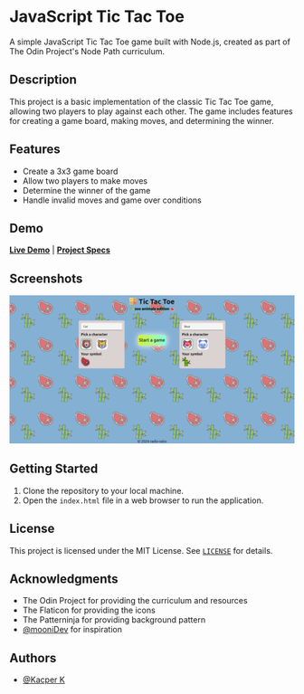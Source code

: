 # JavaScript Tic Tac Toe


A simple JavaScript Tic Tac Toe game built with Node.js, created as part of The Odin Project's Node Path curriculum.

## Description

This project is a basic implementation of the classic Tic Tac Toe game, allowing two players to play against each other. The game includes features for creating a game board, making moves, and determining the winner.

## Features

* Create a 3x3 game board
* Allow two players to make moves
* Determine the winner of the game
* Handle invalid moves and game over conditions
## Demo

[**Live Demo**](https://kacper-korzen.github.io/tic-tac-toe) | [**Project Specs**](https://www.theodinproject.com/lessons/node-path-javascript-tic-tac-toe)

## Screenshots

![App Screenshot](img/game-screen.png)

## Getting Started

1. Clone the repository to your local machine.
2. Open the `index.html` file in a web browser to run the application.

## License

This project is licensed under the MIT License. See [`LICENSE`](https://choosealicense.com/licenses/mit/) for details.

## Acknowledgments

- The Odin Project for providing the curriculum and resources
- The Flaticon for providing the icons
- The Patterninja for providing background pattern
- [@mooniDev](https://github.com/mooniiDev) for inspiration

## Authors

- [@Kacper K](https://www.github.com/kacper-korzen)